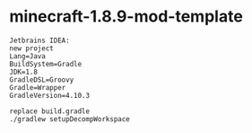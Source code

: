 # minecraft-1.8.9-mod-template
```
Jetbrains IDEA:
new project
Lang=Java
BuildSystem=Gradle
JDK=1.8
GradleDSL=Groovy
Gradle=Wrapper
GradleVersion=4.10.3

replace build.gradle
./gradlew setupDecompWorkspace
```
